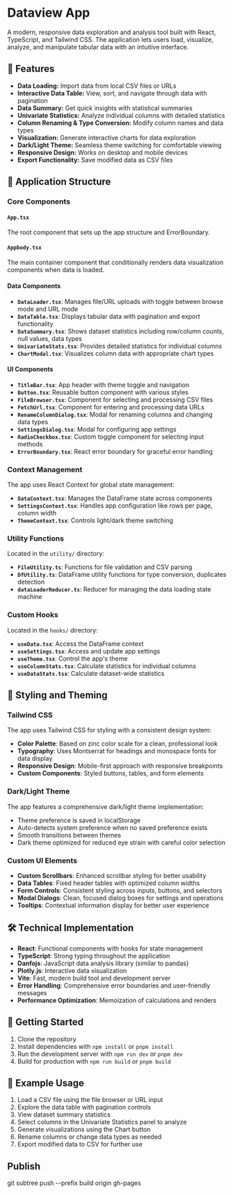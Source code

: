 # Dataview App

A modern, responsive data exploration and analysis tool built with React, TypeScript, and Tailwind CSS. The application lets users load, visualize, analyze, and manipulate tabular data with an intuitive interface.

## 🌟 Features

- **Data Loading:** Import data from local CSV files or URLs
- **Interactive Data Table:** View, sort, and navigate through data with pagination
- **Data Summary:** Get quick insights with statistical summaries
- **Univariate Statistics:** Analyze individual columns with detailed statistics
- **Column Renaming & Type Conversion:** Modify column names and data types
- **Visualization:** Generate interactive charts for data exploration
- **Dark/Light Theme:** Seamless theme switching for comfortable viewing
- **Responsive Design:** Works on desktop and mobile devices
- **Export Functionality:** Save modified data as CSV files

## 🧩 Application Structure

### Core Components

#### `App.tsx`
The root component that sets up the app structure and ErrorBoundary.

#### `Appbody.tsx`
The main container component that conditionally renders data visualization components when data is loaded.

#### Data Components
- **`DataLoader.tsx`**: Manages file/URL uploads with toggle between browse mode and URL mode
- **`DataTable.tsx`**: Displays tabular data with pagination and export functionality
- **`DataSummary.tsx`**: Shows dataset statistics including row/column counts, null values, data types
- **`UnivariateStats.tsx`**: Provides detailed statistics for individual columns
- **`ChartModal.tsx`**: Visualizes column data with appropriate chart types

#### UI Components
- **`TitleBar.tsx`**: App header with theme toggle and navigation
- **`Button.tsx`**: Reusable button component with various styles
- **`FileBrowser.tsx`**: Component for selecting and processing CSV files
- **`FetchUrl.tsx`**: Component for entering and processing data URLs
- **`RenameColumnDialog.tsx`**: Modal for renaming columns and changing data types
- **`SettingsDialog.tsx`**: Modal for configuring app settings
- **`RadioCheckbox.tsx`**: Custom toggle component for selecting input methods
- **`ErrorBoundary.tsx`**: React error boundary for graceful error handling

### Context Management

The app uses React Context for global state management:

- **`DataContext.tsx`**: Manages the DataFrame state across components
- **`SettingsContext.tsx`**: Handles app configuration like rows per page, column width
- **`ThemeContext.tsx`**: Controls light/dark theme switching

### Utility Functions

Located in the `utility/` directory:
- **`FileUtility.ts`**: Functions for file validation and CSV parsing
- **`DfUtility.ts`**: DataFrame utility functions for type conversion, duplicates detection
- **`dataLoaderReducer.ts`**: Reducer for managing the data loading state machine

### Custom Hooks

Located in the `hooks/` directory:
- **`useData.tsx`**: Access the DataFrame context
- **`useSettings.tsx`**: Access and update app settings
- **`useTheme.tsx`**: Control the app's theme
- **`useColumnStats.tsx`**: Calculate statistics for individual columns
- **`useDataStats.tsx`**: Calculate dataset-wide statistics

## 💅 Styling and Theming

### Tailwind CSS

The app uses Tailwind CSS for styling with a consistent design system:

- **Color Palette**: Based on zinc color scale for a clean, professional look
- **Typography**: Uses Montserrat for headings and monospace fonts for data display
- **Responsive Design**: Mobile-first approach with responsive breakpoints
- **Custom Components**: Styled buttons, tables, and form elements

### Dark/Light Theme

The app features a comprehensive dark/light theme implementation:
- Theme preference is saved in localStorage
- Auto-detects system preference when no saved preference exists
- Smooth transitions between themes
- Dark theme optimized for reduced eye strain with careful color selection

### Custom UI Elements

- **Custom Scrollbars**: Enhanced scrollbar styling for better usability
- **Data Tables**: Fixed header tables with optimized column widths
- **Form Controls**: Consistent styling across inputs, buttons, and selectors
- **Modal Dialogs**: Clean, focused dialog boxes for settings and operations
- **Tooltips**: Contextual information display for better user experience

## 🛠️ Technical Implementation

- **React**: Functional components with hooks for state management
- **TypeScript**: Strong typing throughout the application
- **Danfojs**: JavaScript data analysis library (similar to pandas)
- **Plotly.js**: Interactive data visualization
- **Vite**: Fast, modern build tool and development server
- **Error Handling**: Comprehensive error boundaries and user-friendly messages
- **Performance Optimization**: Memoization of calculations and renders

## 🚀 Getting Started

1. Clone the repository
2. Install dependencies with `npm install` or `pnpm install`
3. Run the development server with `npm run dev` or `pnpm dev`
4. Build for production with `npm run build` or `pnpm build`

## 🧪 Example Usage

1. Load a CSV file using the file browser or URL input
2. Explore the data table with pagination controls
3. View dataset summary statistics
4. Select columns in the Univariate Statistics panel to analyze
5. Generate visualizations using the Chart button
6. Rename columns or change data types as needed
7. Export modified data to CSV for further use



## Publish
git subtree push --prefix build origin gh-pages